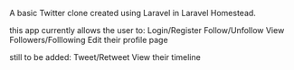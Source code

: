 A basic Twitter clone created using Laravel in Laravel Homestead.

this app currently allows the user to:
    Login/Register
    Follow/Unfollow 
    View Followers/Folllowing
    Edit their profile page

still to be added:
    Tweet/Retweet
    View their timeline


